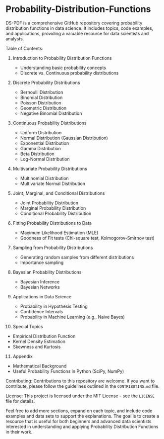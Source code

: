 # Probability-Distribution-Functions
DS-PDF is a comprehensive GitHub repository covering probability distribution functions in data science. It includes topics, code examples, and applications, providing a valuable resource for data scientists and analysts.

Table of Contents:
1. Introduction to Probability Distribution Functions
   - Understanding basic probability concepts
   - Discrete vs. Continuous probability distributions

2. Discrete Probability Distributions
   - Bernoulli Distribution
   - Binomial Distribution
   - Poisson Distribution
   - Geometric Distribution
   - Negative Binomial Distribution

3. Continuous Probability Distributions
   - Uniform Distribution
   - Normal Distribution (Gaussian Distribution)
   - Exponential Distribution
   - Gamma Distribution
   - Beta Distribution
   - Log-Normal Distribution

4. Multivariate Probability Distributions
   - Multinomial Distribution
   - Multivariate Normal Distribution

5. Joint, Marginal, and Conditional Distributions
   - Joint Probability Distribution
   - Marginal Probability Distribution
   - Conditional Probability Distribution

6. Fitting Probability Distributions to Data
   - Maximum Likelihood Estimation (MLE)
   - Goodness of Fit tests (Chi-square test, Kolmogorov-Smirnov test)

7. Sampling from Probability Distributions
   - Generating random samples from different distributions
   - Importance sampling

8. Bayesian Probability Distributions
   - Bayesian Inference
   - Bayesian Networks

9. Applications in Data Science
   - Probability in Hypothesis Testing
   - Confidence Intervals
   - Probability in Machine Learning (e.g., Naive Bayes)

10. Special Topics
   - Empirical Distribution Function
   - Kernel Density Estimation
   - Skewness and Kurtosis

11. Appendix
   - Mathematical Background
   - Useful Probability Functions in Python (SciPy, NumPy)

Contributing:
Contributions to this repository are welcome. If you want to contribute, please follow the guidelines outlined in the `CONTRIBUTING.md` file.

License:
This project is licensed under the MIT License - see the `LICENSE` file for details.


Feel free to add more sections, expand on each topic, and include code examples and data sets to support the explanations. The goal is to create a resource that is useful for both beginners and advanced data scientists interested in understanding and applying Probability Distribution Functions in their work.
